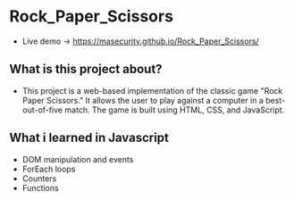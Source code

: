 # Rock_Paper_Scissors
- Live demo -> https://masecurity.github.io/Rock_Paper_Scissors/
## What is this project about?
- This project is a web-based implementation of the classic game "Rock Paper Scissors." It allows the user to play against a computer in a best-out-of-five match. The game is built using HTML, CSS, and JavaScript.

## What i learned in Javascript
- DOM manipulation and events
- ForEach loops
- Counters
- Functions



